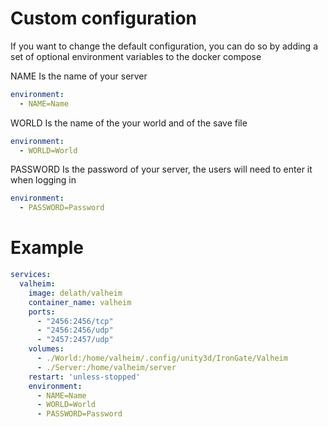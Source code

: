 # Custom configuration

If you want to change the default configuration, you can do so by adding a set of optional environment variables to the docker compose

NAME Is the name of your server
  ```yaml
  environment:
    - NAME=Name
  ```

WORLD Is the name of the your world and of the save file
  ```yaml
  environment:
    - WORLD=World
  ```

PASSWORD Is the password of your server, the users will need to enter it when logging in
  ```yaml
  environment:
    - PASSWORD=Password
  ```

# Example

```yaml
services:
  valheim:
    image: delath/valheim
    container_name: valheim
    ports:
      - "2456:2456/tcp"
      - "2456:2456/udp"
      - "2457:2457/udp"
    volumes:
      - ./World:/home/valheim/.config/unity3d/IronGate/Valheim
      - ./Server:/home/valheim/server
    restart: 'unless-stopped'
    environment:
      - NAME=Name
      - WORLD=World
      - PASSWORD=Password
```

